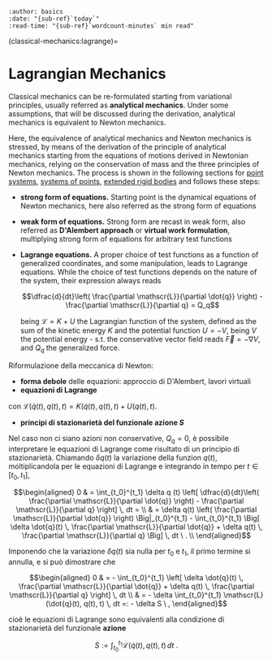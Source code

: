 ```{article-info}
:author: basics
:date: "{sub-ref}`today`"
:read-time: "{sub-ref}`wordcount-minutes` min read"
```

(classical-mechanics:lagrange)=
# Lagrangian Mechanics

Classical mechanics can be re-formulated starting from variational principles, usually referred as **analytical mechanics**. Under some assumptions, that will be discussed during the derivation, analytical mechanics is equivalent to Newton mechanics.

Here, the equivalence of analytical mechanics and Newton mechanics is stressed, by means of the derivation of the principle of analytical mechanics starting from the equations of motions derived in Newtonian mechanics, relying on the conservation of mass and the three principles of Newton mechanics. The process is shown in the following sections for [point systems](classical-mechanics:lagrange:point), [systems of points](classical-mechanics:lagrange:points), [extended rigid bodies](classical-mechanics:lagrange:rigid) and follows these steps:
- **strong form of equations.** Starting point is the dynamical equations of Newton mechanics, here also referred as the strong form of equations
- **weak form of equations.** Strong form are recast in weak form, also referred as **D'Alembert approach** or **virtual work formulation**, multiplying strong form of equations for arbitrary test functions
- **Lagrange equations.** A proper choice of test functions as a function of generalized coordinates, and some manipulation, leads to Lagrange equations. While the choice of test functions depends on the nature of the system, their expression always reads

   $$\dfrac{d}{dt}\left( \frac{\partial \mathscr{L}}{\partial \dot{q}} \right) - \frac{\partial \mathscr{L}}{\partial q} = Q_q$$

   being $\mathscr{L} = K + U$ the Lagrangian function of the system, defined as the sum of the kinetic energy $K$ and the potential function $U = - V$, being $V$ the potential energy - s.t. the conservative vector field reads $\vec{F} = - \nabla V$, and $Q_q$ the generalized force.


Riformulazione della meccanica di Newton:
- **forma debole** delle equazioni: approccio di D'Alembert, lavori virtuali
- **equazioni di Lagrange**

con $\mathscr{L}(\dot{q}(t), q(t), t) = K(\dot{q}(t), q(t), t) + U(q(t), t)$.

- **principi di stazionarietà del funzionale azione $S$**

Nel caso non ci siano azioni non conservative, $Q_q = 0$, è possibile interpretare le equazioni di Lagrange come risultato di un principio di stazionarietà. Chiamando $\delta q(t)$ la variazione della funzion $q(t)$, moltiplicandola per le equazioni di Lagrange e integrando in tempo per $t \in [t_0, t_1]$,

$$\begin{aligned}
  0 & = \int_{t_0}^{t_1} \delta q (t) \left[ \dfrac{d}{dt}\left( \frac{\partial \mathscr{L}}{\partial \dot{q}} \right) - \frac{\partial \mathscr{L}}{\partial q} \right] \, dt = \\
    & = \delta q(t) \left( \frac{\partial \mathscr{L}}{\partial \dot{q}} \right) \Big|_{t_0}^{t_1} - \int_{t_0}^{t_1} \Big[ \delta \dot{q}(t) \, \frac{\partial \mathscr{L}}{\partial \dot{q}} + \delta q(t) \, \frac{\partial \mathscr{L}}{\partial q} \Big] \, dt \ . \\
\end{aligned}$$

Imponendo che la variazione $\delta q(t)$ sia nulla per $t_0$ e $t_1$, il primo termine si annulla, e si può dimostrare che

$$\begin{aligned}
    0 & = - \int_{t_0}^{t_1} \left[ \delta \dot{q}(t) \, \frac{\partial \mathscr{L}}{\partial \dot{q}} + \delta q(t) \, \frac{\partial \mathscr{L}}{\partial q} \right] \, dt \\
    & = - \delta \int_{t_0}^{t_1} \mathscr{L}(\dot{q}(t), q(t), t) \, dt =: - \delta S \ ,
\end{aligned}$$

cioè le equazioni di Lagrange sono equivalenti alla condizione di stazionarietà del funzionale **azione**

$$S:= \int_{t_0}^{t_1} \mathscr{L}(\dot{q}(t), q(t), t) \, dt \ .$$

